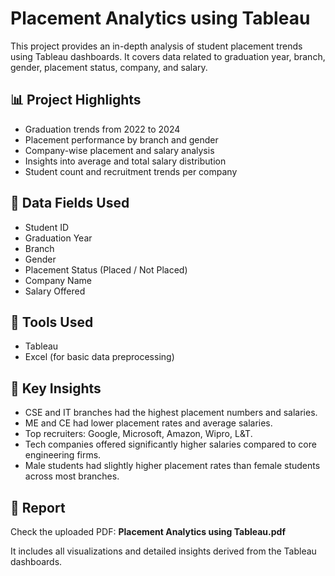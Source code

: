# Placement Analytics using Tableau

This project provides an in-depth analysis of student placement trends using Tableau dashboards. It covers data related to graduation year, branch, gender, placement status, company, and salary.

## 📊 Project Highlights

- Graduation trends from 2022 to 2024
- Placement performance by branch and gender
- Company-wise placement and salary analysis
- Insights into average and total salary distribution
- Student count and recruitment trends per company

## 📁 Data Fields Used

- Student ID  
- Graduation Year  
- Branch  
- Gender  
- Placement Status (Placed / Not Placed)  
- Company Name  
- Salary Offered  

## 🔧 Tools Used

- Tableau  
- Excel (for basic data preprocessing)

## 📌 Key Insights

- CSE and IT branches had the highest placement numbers and salaries.
- ME and CE had lower placement rates and average salaries.
- Top recruiters: Google, Microsoft, Amazon, Wipro, L&T.
- Tech companies offered significantly higher salaries compared to core engineering firms.
- Male students had slightly higher placement rates than female students across most branches.

## 📄 Report

Check the uploaded PDF: **Placement Analytics using Tableau.pdf**

It includes all visualizations and detailed insights derived from the Tableau dashboards.
